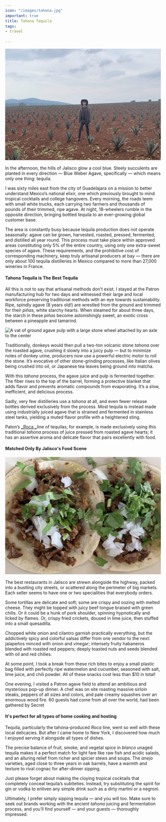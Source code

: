 ```yaml
---
icon: "/images/tahona.jpg"
important: true
title: Tahona Tequila
tags:
- travel

---
```

![Jonah, wearing a cowboy hat and sunglasses, standing in a field of agave plants](/images/patron.jpg)

In the afternoon, the hills of Jalisco glow a cool blue. Steely succulents are planted in every direction — Blue Weber Agave, specifically — which means only one thing: tequila.

I was sixty miles east from the city of Guadelajara on a mission to better understand Mexico’s national elixir, one which previously brought to mind tropical cocktails and college hangovers. Every morning, the roads teem with small white trucks, each carrying two farmers and thousands of pounds of their trimmed, ripe agave. At night, 18-wheelers rumble in the opposite direction, bringing bottled tequila to an ever-growing global customer base.

The area is constantly busy because tequila production does not operate seasonally: agave can be grown, harvested, roasted, pressed, fermented, and distilled all year round. This process must take place within approved areas constituting only 5% of the entire country, using only one extra-sweet species of agave. These requirements, and the prohibitive cost of corresponding machinery, keep truly artisanal producers at bay — there are only about 100 tequila distilleries in Mexico compared to more than 27,000 wineries in France.

#### Tahona Tequila is The Best Tequila

All this is not to say that artisanal methods don’t exist. I stayed at the Patron manufacturing hub for two days and witnessed their large and local workforce preserving traditional methods with an eye towards sustainability. Ripe, spindly agave (8 years old!) are wrestled from the ground and trimmed for their _piñas,_ white starchy hearts. When steamed for about three days, the starch in these _piñas_ become astonishingly sweet, an exotic cross between a pineapple and tamarind.

![A vat of ground agave pulp with a large stone wheel attached by an axle to the center](https://cdn.liquor.com/wp-content/uploads/2017/05/18081326/Is-the-Old-School-Way-of-Making-Tequila-Actually-Better-tequla-tapatio-720x480-inline.jpg)

Traditionally, donkeys would then pull a two-ton volcanic stone _tahona_ over the roasted agave, crushing it slowly into a juicy pulp — but to minimize notes of donkey urine, producers now use a powerful electric motor to roll the stone. It’s evocative of other stone-grinding processes, like Italian olives being crushed into oil, or Japanese tea leaves being ground into matcha.

With this _tahona_ process, the agave juice and pulp is fermented together. The fiber rises to the top of the barrel, forming a protective blanket that adds flavor and prevents aromatic compounds from evaporating. It’s a slow, inefficient, and delicious process. 

Sadly, very few distilleries use a _tahona_ at all, and even fewer release bottles derived exclusively from the process. Most tequila is instead made using industrially juiced agave that is strained and fermented in stainless steel tanks, yielding a muted flavor profile with a heightened sting.

Paton’s [_Roca _](https://www.patrontequila.com/products/roca.html)line of tequilas, for example, is made exclusively using this traditional _tahona_ process of juice pressed from roasted agave hearts; it has an assertive aroma and delicate flavor that pairs excellently with food.

#### Matched Only By Jalisco's Food Scene

![Two tacos with chopped white onion, cilantro and meat](/images/tacos.jpg)

The best restaurants in Jalisco are strewn alongside the highway, packed into a bustling city streets, or scattered along the perimeter of big markets. Each seller seems to have one or two specialities that everybody orders.

Some tortillas are delicate and soft; some are crispy and oozing with melted cheese. They might be topped with juicy beef tongue braised with green chilis. Or it could be a hunk of pork shoulder, spinning hypnotically and licked by flames. Or, crispy fried crickets, doused in lime juice, then stuffed into a small quesadilla.

Chopped white onion and cilantro garnish practically everything, but the addictively spicy and colorful salsas differ from one vendor to the next: jalapeños minced with onion and vinegar; intensely fruity habaneros blended with roasted red peppers; deeply toasted nuts and seeds blended with oil and red chilies.

At some point, I took a break from these rich bites to enjoy a small plastic bag filled with perfectly ripe watermelon and cucumber, seasoned with salt, lime juice, and chili powder. All of these snacks cost less than $10 in total!

One evening, I visited a Patron agave field to attend an ambitious and mysterious pop-up dinner. A chef was on site roasting massive sirloin steaks, peppers of all sizes and colors, and pale creamy squashes over an enormous wood fire. 60 guests had come from all over the world, had been gathered by Secret

#### It's perfect for all types of home cooking and hosting

Tequila, particularly the tahona-produced _Roca_ line, went so well with these local delicacies. But after I came home to New York, I discovered how much I enjoyed serving it alongside all types of dishes.

The precise balance of fruit, smoke, and vegetal spice in _blanco_ unaged tequila makes it a perfect match for light fare like raw fish and acidic salads, and an alluring relief from richer and spicier stews and soups. The _anejo_ varieties, aged close to three years in oak barrels, have a warmth and texture to rival cognac for after-dinner sipping.

Just please forget about making the cloying tropical cocktails that completely conceal tequila’s subtleties. Instead, try substituting the spirit for gin or vodka to enliven any simple drink such as a dirty martini or a negroni.

Ultimately, I prefer simply sipping tequila — and you will too. Make sure to seek out brands working with the ancient _tahona_ juicing and fermentation process, and you’ll find yourself — and your guests — thoroughly impressed.
